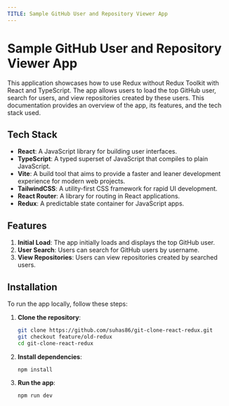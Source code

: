 ```yaml
---
TITLE: Sample GitHub User and Repository Viewer App
---
```


# Sample GitHub User and Repository Viewer App

This application showcases how to use Redux without Redux Toolkit with React and TypeScript. The app allows users to load the top GitHub user, search for users, and view repositories created by these users. This documentation provides an overview of the app, its features, and the tech stack used.

## Tech Stack

- **React**: A JavaScript library for building user interfaces.
- **TypeScript**: A typed superset of JavaScript that compiles to plain JavaScript.
- **Vite**: A build tool that aims to provide a faster and leaner development experience for modern web projects.
- **TailwindCSS**: A utility-first CSS framework for rapid UI development.
- **React Router**: A library for routing in React applications.
- **Redux**: A predictable state container for JavaScript apps.

## Features

1. **Initial Load**: The app initially loads and displays the top GitHub user.
2. **User Search**: Users can search for GitHub users by username.
3. **View Repositories**: Users can view repositories created by searched users.

## Installation

To run the app locally, follow these steps:

1. **Clone the repository**:

   ```bash
   git clone https://github.com/suhas86/git-clone-react-redux.git
   git checkout feature/old-redux
   cd git-clone-react-redux
   ```

2. **Install dependencies**:

   ```
   npm install
   ```

3. **Run the app**:

   ```
   npm run dev
   ```
